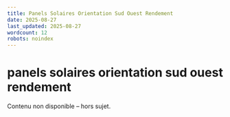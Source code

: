 ```yaml
---
title: Panels Solaires Orientation Sud Ouest Rendement
date: 2025-08-27
last_updated: 2025-08-27
wordcount: 12
robots: noindex
---
```


# panels solaires orientation sud ouest rendement

Contenu non disponible – hors sujet.